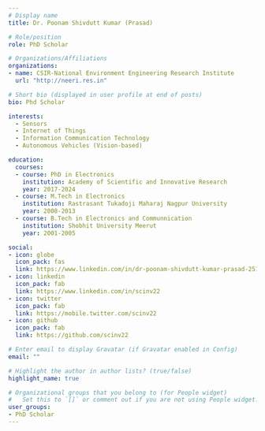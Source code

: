 ```yaml
---
# Display name
title: Dr. Poonam Shivdutt Kumar (Prasad)

# Role/position
role: PhD Scholar

# Organizations/Affiliations
organizations:
- name: CSIR-National Environment Engineering Research Institute
  url: "http://neeri.res.in"

# Short bio (displayed in user profile at end of posts)
bio: Phd Scholar

interests:
  - Sensors
  - Internet of Things
  - Information Communication Technology
  - Autonomous Vehicles (Vision-based)

education:
  courses:
  - course: PhD in Electronics
    institution: Academy of Scientific and Innovative Research
    year: 2017-2024
  - course: M.Tech in Electronics
    institution: Rastrasant Tukadoji Maharaj Nagpur University
    year: 2008-2013
  - course: B.Tech in Electronics and Communnication
    institution: Shobhit University Meerut
    year: 2001-2005

social:
- icon: globe
  icon_pack: fas
  link: https://www.linkedin.com/in/dr-poonam-shivdutt-kumar-prasad-2514142/
- icon: linkedin
  icon_pack: fab
  link: https://www.linkedin.com/in/scinv22
- icon: twitter
  icon_pack: fab
  link: https://mobile.twitter.com/scinv22
- icon: github
  icon_pack: fab
  link: https://github.com/scinv22

# Enter email to display Gravatar (if Gravatar enabled in Config)
email: ""

# Highlight the author in author lists? (true/false)
highlight_name: true

# Organizational groups that you belong to (for People widget)
#   Set this to `[]` or comment out if you are not using People widget.
user_groups:
- PhD Scholar
---
```



